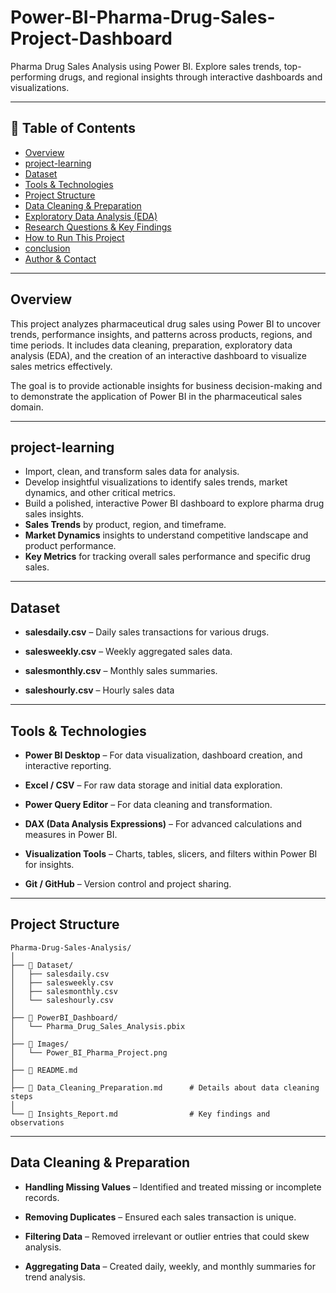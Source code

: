 # Power-BI-Pharma-Drug-Sales-Project-Dashboard

Pharma Drug Sales Analysis using Power BI. Explore sales trends, top-performing drugs, and regional insights through interactive dashboards and visualizations.

---

## 📌 Table of Contents
- <a href="#overview">Overview</a>
- <a href="#project-learning">project-learning</a>
- <a href="#dataset">Dataset</a>
- <a href="#tools--technologies">Tools & Technologies</a>
- <a href="#project-structure">Project Structure</a>
- <a href="#data-cleaning--preparation">Data Cleaning & Preparation</a>
- <a href="#exploratory-data-analysis-eda">Exploratory Data Analysis (EDA)</a>
- <a href="#research-questions--key-findings">Research Questions & Key Findings</a>
- <a href="#how-to-run-this-project">How to Run This Project</a>
- <a href="#conclusion">conclusion</a>
- <a href="#author--contact">Author & Contact</a>

---
<h2><a class="anchor" id="overview"></a>Overview</h2>

This project analyzes pharmaceutical drug sales using Power BI to uncover trends, performance insights, and patterns across products, regions, and time periods. It includes data cleaning, preparation, exploratory data analysis (EDA), and the creation of an interactive dashboard to visualize sales metrics effectively.

The goal is to provide actionable insights for business decision-making and to demonstrate the application of Power BI in the pharmaceutical sales domain.

---
<h2><a class="anchor" id="project-learning"></a>project-learning</h2>

- Import, clean, and transform sales data for analysis.
- Develop insightful visualizations to identify sales trends, market dynamics, and other critical metrics.
- Build a polished, interactive Power BI dashboard to explore pharma drug sales insights.
- **Sales Trends** by product, region, and timeframe.
- **Market Dynamics** insights to understand competitive landscape and product performance.
- **Key Metrics** for tracking overall sales performance and specific drug sales.

---
<h2><a class="anchor" id="dataset"></a>Dataset</h2>

- **salesdaily.csv** – Daily sales transactions for various drugs.

- **salesweekly.csv** – Weekly aggregated sales data.

- **salesmonthly.csv** – Monthly sales summaries.

- **saleshourly.csv** – Hourly sales data

---

<h2><a class="anchor" id="tools--technologies"></a>Tools & Technologies</h2>

- **Power BI Desktop** – For data visualization, dashboard creation, and interactive reporting.

- **Excel / CSV** – For raw data storage and initial data exploration.

- **Power Query Editor** – For data cleaning and transformation.

- **DAX (Data Analysis Expressions)** – For advanced calculations and measures in Power BI.

- **Visualization Tools** – Charts, tables, slicers, and filters within Power BI for insights.

- **Git / GitHub** – Version control and project sharing.

- ---
<h2><a class="anchor" id="project-structure"></a>Project Structure</h2>

```
Pharma-Drug-Sales-Analysis/
│
├── 📂 Dataset/
│   ├── salesdaily.csv
│   ├── salesweekly.csv
│   ├── salesmonthly.csv
│   └── saleshourly.csv
│
├── 📂 PowerBI_Dashboard/
│   └── Pharma_Drug_Sales_Analysis.pbix
│
├── 📂 Images/
│   └── Power_BI_Pharma_Project.png
│
├── 📜 README.md
│
├── 📜 Data_Cleaning_Preparation.md      # Details about data cleaning steps
│
└── 📜 Insights_Report.md                # Key findings and observations
```

---
<h2><a class="anchor" id="data-cleaning--preparation"></a>Data Cleaning & Preparation</h2>

- **Handling Missing Values** – Identified and treated missing or incomplete records.

- **Removing Duplicates** – Ensured each sales transaction is unique.

- **Filtering Data** – Removed irrelevant or outlier entries that could skew analysis.

- **Aggregating Data** – Created daily, weekly, and monthly summaries for trend analysis.
